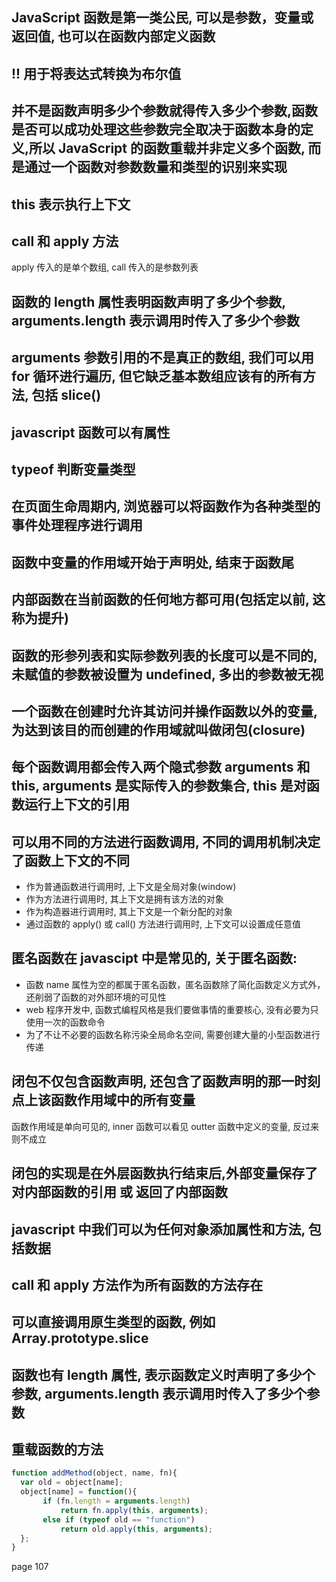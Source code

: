 ## JavaScript 函数是第一类公民, 可以是参数，变量或返回值, 也可以在函数内部定义函数
 
## !! 用于将表达式转换为布尔值
 
## 并不是函数声明多少个参数就得传入多少个参数,函数是否可以成功处理这些参数完全取决于函数本身的定义,所以 JavaScript 的函数重载并非定义多个函数, 而是通过一个函数对参数数量和类型的识别来实现

## this 表示执行上下文
 
## call 和 apply 方法
apply 传入的是单个数组, call 传入的是参数列表

## 函数的 length 属性表明函数声明了多少个参数, arguments.length 表示调用时传入了多少个参数

## arguments 参数引用的不是真正的数组, 我们可以用 for 循环进行遍历, 但它缺乏基本数组应该有的所有方法, 包括 slice()
 
## javascript 函数可以有属性
 
## typeof 判断变量类型
 
## 在页面生命周期内, 浏览器可以将函数作为各种类型的事件处理程序进行调用
 
## 函数中变量的作用域开始于声明处, 结束于函数尾
 
## 内部函数在当前函数的任何地方都可用(包括定以前, 这称为提升)

## 函数的形参列表和实际参数列表的长度可以是不同的, 未赋值的参数被设置为 undefined, 多出的参数被无视
 
## 一个函数在创建时允许其访问并操作函数以外的变量, 为达到该目的而创建的作用域就叫做闭包(closure)
 
## 每个函数调用都会传入两个隐式参数 arguments 和 this, arguments 是实际传入的参数集合, this 是对函数运行上下文的引用
 
## 可以用不同的方法进行函数调用, 不同的调用机制决定了函数上下文的不同
* 作为普通函数进行调用时, 上下文是全局对象(window)
* 作为方法进行调用时, 其上下文是拥有该方法的对象
* 作为构造器进行调用时, 其上下文是一个新分配的对象
* 通过函数的 apply() 或 call() 方法进行调用时, 上下文可以设置成任意值
 
## 匿名函数在 javascipt 中是常见的, 关于匿名函数:
* 函数 name 属性为空的都属于匿名函数，匿名函数除了简化函数定义方式外，还削弱了函数的对外部环境的可见性
* web 程序开发中, 函数式编程风格是我们要做事情的重要核心, 没有必要为只使用一次的函数命令
* 为了不让不必要的函数名称污染全局命名空间, 需要创建大量的小型函数进行传递

## 闭包不仅包含函数声明, 还包含了函数声明的那一时刻点上该函数作用域中的所有变量
函数作用域是单向可见的, inner 函数可以看见 outter 函数中定义的变量, 反过来则不成立
 
## 闭包的实现是在外层函数执行结束后,**外部变量保存了对内部函数的引用** 或 **返回了内部函数**

## javascript 中我们可以为任何对象添加属性和方法, 包括数据

## call 和 apply 方法作为所有函数的方法存在

## 可以直接调用原生类型的函数, 例如Array.prototype.slice

## 函数也有 length 属性, 表示函数定义时声明了多少个参数, arguments.length 表示调用时传入了多少个参数

## 重载函数的方法
```javascript
function addMethod(object, name, fn){
  var old = object[name];
  object[name] = function(){
       if (fn.length = arguments.length)
           return fn.apply(this, arguments);
       else if (typeof old == "function")
           return old.apply(this, arguments);
  };
}
```

page 107
 
 

